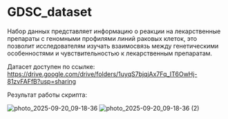# GDSC_dataset
Набор данных представляет информацию о реакции на лекарственные препараты с геномными профилями линий раковых клеток, это позволит исследователям изучать взаимосвязь между генетическими особенностями и чувствительностью к лекарственным препаратам.

Датасет доступен по ссылке: https://drive.google.com/drive/folders/1uyqS7bjqjAx7Fq_IT6OwHj-81zvFAFfB?usp=sharing 

Результат работы скрипта:

![photo_2025-09-20_09-18-36](https://github.com/user-attachments/assets/34a67b1c-ff51-4bc3-bc4e-b74fa711be1b)
![photo_2025-09-20_09-18-36 (2)](https://github.com/user-attachments/assets/47539ec9-cb47-48e9-814a-4cff94bb7d82)

